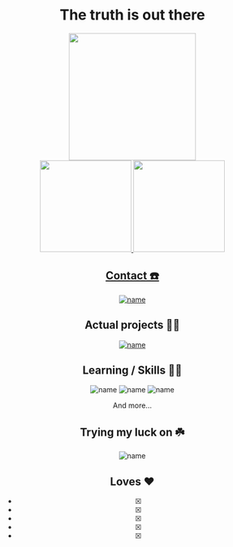 <div align="center"><h1>The truth is out there</h1></div>
<div align="center"><img height="250em" src="https://c.tenor.com/2aVd0wrnjzIAAAAC/x-files-the-x-files.gif"/></div>


 <div align="center">
  <a href="https://github.com/akirahx">
  <img height="180em" src="https://github-readme-stats.vercel.app/api?username=lunosat&show_icons=true&theme=midnight-purple&include_all_commits=true&count_private=true"/>
  <img height="180em" src="https://github-readme-stats.vercel.app/api/top-langs/?username=lunosat&layout=compact&langs_count=7&theme=midnight-purple"/>


## Contact ☎️
 
[![name](https://img.shields.io/badge/Telegram-2CA5E0?style=for-the-badge&logo=telegram&logoColor=white)](https://t.me/lunosat)

## Actual projects 👨‍💻
 
 [![name](https://img.shields.io/badge/Life-2%25-blueviolet?style=for-the-badge)](https://wa.me/+5511912032128?text=!menu)

## Learning / Skills 🧑‍🏫

![name](https://img.shields.io/badge/Node.js-43853D?style=for-the-badge&logo=node.js&logoColor=white)
![name](https://img.shields.io/badge/JavaScript-F7DF1E?style=for-the-badge&logo=javascript&logoColor=black)
![name](https://img.shields.io/badge/Express.js-404D59?style=for-the-badge)

And more...

## Trying my luck on ☘️

![name](https://img.shields.io/badge/Vue.js-35495E?style=for-the-badge&logo=vue.js&logoColor=4FC08D)

## Loves ❤️

- [X]
- [x] 
- [x] 
- [x] 
- [X] 

 </div>
